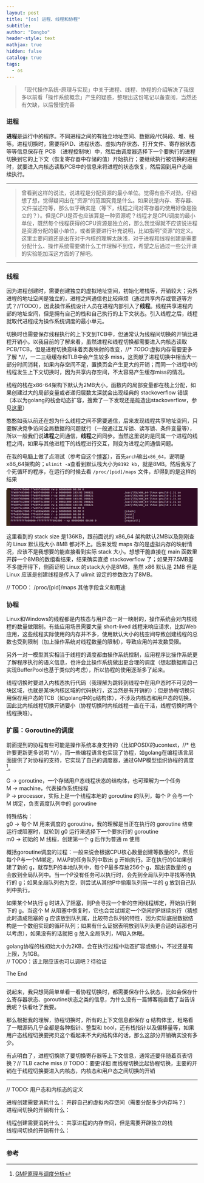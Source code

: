 ```yaml
---
layout: post
title: "[os] 进程、线程和协程"
subtitle: 
author: "Dongbo"
header-style: text
mathjax: true
hidden: false
catalog: true
tags:
  - os
---
```


> 「现代操作系统-原理与实现」中关于进程、线程、协程的介绍解决了我很多以前看「操作系统概念」产生的疑惑，整理出这份笔记以备查阅，当然还有欠缺，以后慢慢完善

### 进程

**进程**是运行中的程序。不同进程之间的有独立地址空间、数据段/代码段、堆、栈等。进程切换时，需要将PID、进程状态、虚拟内存状态、打开文件、寄存器状态等等信息保存在 PCB （进程控制块）中，然后由调度器选择下一个要执行的进程切换到它的上下文（恢复寄存器中存储的值）开始执行；要继续执行被切换的进程时，就要进入内核态读取PCB中的信息来将进程的状态恢复，然后回到用户态继续执行。

---------

> 曾看到这样的说法，说进程是分配资源的最小单位。觉得有些不对劲，仔细想了想，觉得疑问出在”资源“的范围究竟是什么。如果说是内存、寄存器、文件描述符等，那么似乎确实是（等下，线程之间对寄存器的使用好像是独立的？）。但是CPU是否也应该算是一种资源呢？线程才是CPU调度的最小单位，既然每个线程获得的CPU资源是独立的，那么我觉得就不应该说进程是资源分配的最小单位，或者需要进行补充说明，比如指明”资源“的定义。这里主要问题还是出在对于内核的理解太肤浅，对于进程和线程创建是需要分配什么、操作系统需要做什么工作理解不到位，希望之后通过一些公开课的实验能加深这方面的了解吧。

---------

### 线程

因为进程创建时，需要创建独立的虚拟地址空间，初始化堆栈等，开销较大；另外进程的地址空间是独立的，进程之间通信也比较麻烦（通过共享内存或管道等方式？//TODO），因此操作系统设计人员在进程内部引入了**线程**。线程共享进程内部的地址空间，但是拥有自己的栈和自己执行的上下文状态。引入线程之后，线程就取代进程成为操作系统调度的最小单元。

切换时也需要保存线程执行的上下文到TCB中，但通常认为线程间切换的开销比进程开销小。以我目前的了解来看，虽然进程和线程切换都需要进入内核态读取PCB/TCB，但是进程切换意味着页表映射的改变，//* *TODO*:虚拟内存需要更多了解 *//，一二三级缓存和TLB中会产生较多 miss，这贡献了进程切换中相当大一部分时间消耗，如果内存空间不足，置换页会产生更大的开销；而同一个进程中的线程发生上下文切换时，因为共享内存空间，不太容易产生缓存miss的情况。

线程的栈在x86-64架构下默认为2MB大小，函数内的局部变量都在栈上分配，如果创建过大的局部变量或者递归层数太深就会出现经典的 stackoverflow 错误（本以为golang的栈会动态扩容，搜索了一下发现还是能造出stackoverflow，参见[这里](http://vearne.cc/archives/1464)）

憨憨如我以前还在想为什么线程之间不需要通信，后来发现线程共享地址空间，只要解决竞争访问全局数据的问题就行（一般通过互斥锁、读写锁、条件变量等），所以一般我们说**进程**之间通信，**线程**之间同步。当然这里说的是同属一个进程的线程之间，如果与其他进程下的线程进行交互，则变为进程之间通信问题。

在我的电脑上做了点测试（参考自这个[博客][1]），首先`arch`输出`x86_64`，说明是x86_64架构的；`ulimit -a`查看到默认栈大小为`8192 kb`，就是8MB。然后我写了个死循环的程序，在运行的时候去看 `/proc/[pid]/maps` 文件，却得到的是这样的结果

![screenshot-1](/img/in-post/post-thread-insight/proc-maps.png)

这里看到的 stack size 是136KB，跟前面说的 x86_64 架构默认2MB以及刚刚查的 Linux 默认栈大小 8MB 都对不上。后来发现 maps 存的是虚拟内存的映射情况，应该不是我想要的能直接看到实际 stack 大小。想想干脆直接在 main 函数里开辟一个8MB的数组看结果，结果确实直接 stackoverflow 了；如果开7.5MB差不多能开得下，侧面证明 Linux 的stack大小是8MB，虽然 x86 默认是 2MB 但是 Linux 应该是创建线程是传入了 ulimit 设定的参数改为了8MB。

// TODO： /proc/\[pid]/maps 其他字段含义和用途

### 协程

Linux和Windows的线程都是内核态与用户态一对一映射的，操作系统会对内核线程的数量做限制。有些应用场景需要大量 short-lived 线程来响应请求，比如Web应用，这些线程实际使用的内存并不多，使用默认大小的栈空间导致创建线程的总数也受到限制（加上操作系统对线程数量的限制），导致应用的并发数受限。

另外一对一模型其实相当于线程的调度都由操作系统控制，应用程序比操作系统更了解程序执行的语义信息，也许会比操作系统做出更合理的调度（想起数据库自己实现BufferPool也基于类似的考虑），所以协程的使用逐渐多了起来。

线程切换时要进入内核态执行代码（我理解为跳转到线程中在用户态时不可见的一块区域，也就是某块内核区域的代码执行，这当然是有开销的）；但是协程切换只用保存用户态的TCB（如golang中的g结构体），不涉及内核态和用户态的切换，因此比内核线程切换开销要小（协程切换时内核线程一直在干活，线程切换时两个线程换班）。

### 扩展：Goroutine的调度

前面提到的协程有些可能是操作系统本身支持的（比如POSIX的ucontext，//* 也许要更新更多说明 *//），而一些编程语言也实现了协程，如golang在编程语言层面提供了对协程的支持，它实现了自己的调度器，通过GMP模型组织协程的调度[^1]。

G -> goroutine，一个存储用户态线程状态的结构体，也可理解为一个任务  
M -> machine，代表操作系统线程  
P -> processor，实际上是一个线程本地的 goroutine 的队列，每个 P 会与一个 M 绑定，负责调度队列中的 goroutine

特殊结构：  
g0 -> 每个 M 用来调度的 goroutine，我的理解是当正在执行的 goroutine 结束运行或阻塞时，就轮到 g0 运行来选择下一个要执行的 goroutine  
m0 -> 初始的 M 线程，创建第一个 g 后作为普通 m 使用

概括goroutine调度的过程：一般来说会根据CPU核心数量创建等数量的P，然后每个P与一个M绑定，M从P的任务队列中取出 g 开始执行。正在执行的G如果创建了新的 g，就存到P的本地队列中，每个P最多存放256个 g，超出该数量的 g 会放到全局队列中。当一个P没有任务可以执行时，会先到全局队列中寻找等待执行的 g；如果全局队列也为空，则尝试从其他P中偷取队列前一半的 g 放到自己队列中执行。

如果某个M执行 g 时进入了阻塞，则P会寻找一个新的空闲线程绑定，开始执行剩下的 g。当这个 M 从阻塞中恢复时，它也会尝试绑定一个空闲的P继续执行（猜想此时造成阻塞的 g 应该放到队列尾，比较符合队列的特性，因为实际底层数据结构是一个数组实现的循环队列；如果有什么证据表明放到队列头更合适的话那也可以考虑），如果没有的话就把 g 放入全局队列，M陷入休眠。

golang协程的栈初始大小为2KB，会在执行过程中动态扩容或缩小，不过还是有上限，为1GB。  
// TODO：该上限应该也可以调吧？待验证

The End

---------------------

说起来，我只想简简单单看一看协程切换时，都需要保存什么状态，比如会保存什么寄存器状态、goroutine状态之类的信息，为什么没有一篇博客能直截了当告诉我呢？快看吐了我要。

那么根据我的理解，协程切换时，所有的上下文信息都保存 g 结构体里，粗略看了一眼源码几乎全都是各种指针、整型和 bool，还有栈指针以及偏移量等，如果用户态线程切换要拷贝这个看起来不大的结构体的话，那么这部分开销确实没有多少。

有点明白了，进程切换除了要切换寄存器等上下文信息，通常还要伴随着页表切换？// TLB cache miss   // TODO：要更详细
而线程切换比起协程切换，主要的开销在于线程切换要进入内核态，内核态和用户态之间切换的开销

------------

// TODO: 用户态和内核态的定义

进程创建需要消耗什么： 开辟自己的虚拟内存空间（需要分配多少内存吗？）  
进程间切换的开销有什么：

线程创建需要消耗什么： 共享进程的内存空间，但是需要开辟独立的栈  
线程间切换的开销有什么：


-----------

### 参考

[^1]: [GMP原理与调度分析](https://www.jianshu.com/p/fa696563c38a?utm_campaign=studygolang.com&utm_medium=studygolang.com&utm_source=studygolang.com)

[1]: https://blog.csdn.net/liyuanyes/article/details/44097731